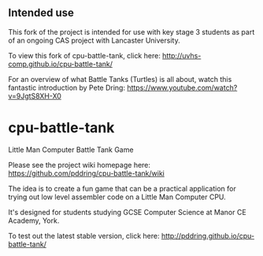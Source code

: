 ## Intended use
This fork of the project is intended for use with key stage 3 students as part of an ongoing CAS project with Lancaster University.

To view this fork of cpu-battle-tank, click here: http://uvhs-comp.github.io/cpu-battle-tank/

For an overview of what Battle Tanks (Turtles) is all about, watch this fantastic introduction by Pete Dring: https://www.youtube.com/watch?v=9JgtS8XH-X0

# cpu-battle-tank
Little Man Computer Battle Tank Game

Please see the project wiki homepage here: https://github.com/pddring/cpu-battle-tank/wiki

The idea is to create a fun game that can be a practical application for trying out low level assembler code on a Little Man Computer CPU.

It's designed for students studying GCSE Computer Science at Manor CE Academy, York.

To test out the latest stable version, click here: http://pddring.github.io/cpu-battle-tank/
